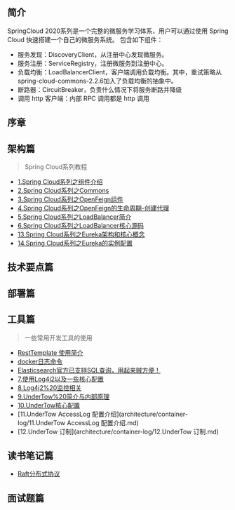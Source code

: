 ## 简介
SpringCloud 2020系列是一个完整的微服务学习体系，用户可以通过使用 Spring Cloud 快速搭建一个自己的微服务系统。
包含如下组件：

* 服务发现：DiscoveryClient，从注册中心发现微服务。
* 服务注册：ServiceRegistry，注册微服务到注册中心。
* 负载均衡：LoadBalancerClient，客户端调用负载均衡。其中，重试策略从spring-cloud-commons-2.2.6加入了负载均衡的抽象中。
* 断路器：CircuitBreaker，负责什么情况下将服务断路并降级
* 调用 http 客户端：内部 RPC 调用都是 http 调用

## 序章

## 架构篇
> Spring Cloud系列教程

* [1.Spring Cloud系列之组件介绍](architecture/1.Spring%20Cloud系列之组件介绍.md)
* [2.Spring Cloud系列之Commons](architecture/2.Spring%20Cloud系列之Commons.md)
* [3.Spring Cloud系列之OpenFeign组件](architecture/3.Spring%20Cloud系列之OpenFeign组件.md)
* [4.Spring Cloud系列之OpenFeign的生命周期-创建代理](architecture/4.Spring%20Cloud系列之OpenFeign的生命周期-创建代理.md)
* [5.Spring Cloud系列之LoadBalancer简介](architecture/5.Spring%20Cloud系列之LoadBalancer简介.md)
* [6.Spring Cloud系列之LoadBalancer核心源码](architecture/6.Spring%20Cloud系列之LoadBalancer核心源码.md)
* [13.Spring Cloud系列之Eureka架构和核心概念](architecture/13.Eureka架构和核心概念.md)
* [14.Spring Cloud系列之Eureka的实例配置](architecture/14.Eureka的实例配置.md)



## 技术要点篇

## 部署篇

## 工具篇
> 一些常用开发工具的使用

* [RestTemplate 使用简介](tools/restTemplate.md)
* [docker日志命令](tools/docker日志命令.md)
* [Elasticsearch官方已支持SQL查询，用起来贼方便！](tools/Elasticsearch使用SQL查询.md)
* [7.使用Log4j2以及一些核心配置](architecture/container-log/7.使用Log4j2以及一些核心配置.md)
* [8.Log4j2%20监控相关](architecture/container-log/8.Log4j2%20监控相关.md)
* [9.UnderTow%20简介与内部原理](architecture/container-log/9.UnderTow%20简介与内部原理.md)
* [10.UnderTow核心配置](architecture/container-log/10.UnderTow核心配置.md)
* [11.UnderTow AccessLog 配置介绍](architecture/container-log/11.UnderTow AccessLog 配置介绍.md)
* [12.UnderTow 订制](architecture/container-log/12.UnderTow 订制.md)


## 读书笔记篇
* [Raft分布式协议](notes/Raft分布式协议.md)

## 面试题篇